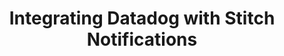 ---
# -------------------------- #
#      Page & Formatting     #
# -------------------------- #

title: Integrating Datadog with Stitch Notifications 
permalink: /account-security/notifications/integrate-notifications-with-datadog
summary: "Integrate Stitch notifications with Datadog using Stitch's Custom email notification list feature."

key: "datadog-email-notifications"

input: false
layout: tutorial

type: "notifications"
weight: 6


# -------------------------- #
#  Stitch Plan Requirements  #
# -------------------------- #

minimum-plan: "pro"

minimum-plan-cta:
  feature: "The custom notification list "
  title: "{{ site.data.strings.enterprise.title.is-an | prepend: page.minimum-plan-cta.feature | flatify }}"
  copy: "{{ site.data.strings.enterprise.copy.is-an | prepend: page.minimum-plan-cta.feature | flatify }}"


# -------------------------- #
#   RELATED SIDEBAR LINKS    #
# -------------------------- #

related:
  - title: "Datadog email event documentation"
    link: "https://docs.datadoghq.com/graphing/event_stream/#events-email" 

  - title: "Extend Stitch email notifications"
    link: "{{ link.account.customize-notifications | prepend: site.baseurl }}"

  - title: "Notifications overview"
    link: "{{ link.account.notification-settings | prepend: site.baseurl }}"

  - title: "Notifications reference"
    link: "{{ link.account.notification-reference | prepend: site.baseurl }}"


# -------------------------- #
#       Introduction         #
# -------------------------- #

intro: |
  {% include misc/data-files.html %}

  Using the [Custom email notification list feature]({{ link.account.customize-notifications | prepend: site.baseurl }}), you can integrate Stitch notifications with your [Datadog account](https://www.slack.com){:target="new"}.

  When a Stitch email notification is sent to Datadog, it will display in the **Events** stream. For example: This is an email notification sent to Datadog about an issue with a Salesforce integration:

  ![Event email notification in the Datadog event stream]({{ site.baseurl }}/images/account-security/notifications-datadog-event-stream.png)

  In this guide, we'll walk you through integrating your Stitch notifications with Datadog using [Datadog's event email feature](https://docs.datadoghq.com/graphing/event_stream/#events-email){:target="new"}.


# -------------------------- #
#        Requirements        #
# -------------------------- #

requirements:
  - item: |
      **An existing Datadog account.**


# -------------------------- #
#        Instructions        #
# -------------------------- #

steps:
  - title: "Create a Datadog event email address"
    anchor: "create-event-email-address"
    content: |
      1. Sign into your Datadog account.
      2. In the sidenav, click **Integrations > APIs**.
      3. On the page that displays, click **Events API Emails**.
      4. In the **New API Email** section, check that the **Format** is set to **Plain text**.
      5. Click **Create API Email**.
      6. Copy the email address that displays: 

         ![Events API Emails section in the Datadog app]({{ site.baseurl }}/images/account-security/datadog-email-event-address.png)

  - title: "Add the Datadog email address to your Stitch custom notification list"
    anchor: "add-datadog-email-to-stitch"
    content: |
      1. Sign into your Stitch account.
      2. Click the {{ app.menu-paths.account-settings }}.
      3. Click the **{{ app.page-names.notification-tab }}** tab.
      4. Click the **Add email** button in the **Custom notification list** section.
      5. In the field that displays, paste the Datadog email address you created in [Step 1](#create-event-email-address).
      6. Click the **Save Email** button.

      ---

next-steps: |
  After you've set up notifications in Datadog, use the [Notification reference]({{ link.account.notification-reference | prepend: site.baseurl }}) to learn more about the notifications Stitch sends.
---